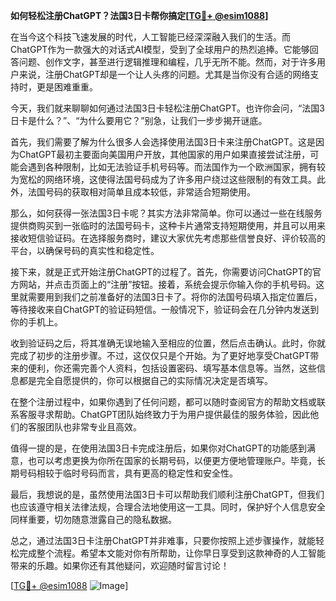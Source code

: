 **如何轻松注册ChatGPT？法国3日卡帮你搞定[[TG💪+ @esim1088](https://t.me/s/esim1088)]**

在当今这个科技飞速发展的时代，人工智能已经深深融入我们的生活。而ChatGPT作为一款强大的对话式AI模型，受到了全球用户的热烈追捧。它能够回答问题、创作文字，甚至进行逻辑推理和编程，几乎无所不能。然而，对于许多用户来说，注册ChatGPT却是一个让人头疼的问题。尤其是当你没有合适的网络支持时，更是困难重重。

今天，我们就来聊聊如何通过法国3日卡轻松注册ChatGPT。也许你会问，“法国3日卡是什么？”、“为什么要用它？”别急，让我们一步步揭开谜底。

首先，我们需要了解为什么很多人会选择使用法国3日卡来注册ChatGPT。这是因为ChatGPT最初主要面向美国用户开放，其他国家的用户如果直接尝试注册，可能会遇到各种限制，比如无法验证手机号码等。而法国作为一个欧洲国家，拥有较为宽松的网络环境，这使得法国号码成为了许多用户绕过这些限制的有效工具。此外，法国号码的获取相对简单且成本较低，非常适合短期使用。

那么，如何获得一张法国3日卡呢？其实方法非常简单。你可以通过一些在线服务提供商购买到一张临时的法国号码卡，这种卡片通常支持短期使用，并且可以用来接收短信验证码。在选择服务商时，建议大家优先考虑那些信誉良好、评价较高的平台，以确保号码的真实性和稳定性。

接下来，就是正式开始注册ChatGPT的过程了。首先，你需要访问ChatGPT的官方网站，并点击页面上的“注册”按钮。接着，系统会提示你输入你的手机号码。这里就需要用到我们之前准备好的法国3日卡了。将你的法国号码填入指定位置后，等待接收来自ChatGPT的验证码短信。一般情况下，验证码会在几分钟内发送到你的手机上。

收到验证码之后，将其准确无误地输入至相应的位置，然后点击确认。此时，你就完成了初步的注册步骤。不过，这仅仅只是个开始。为了更好地享受ChatGPT带来的便利，你还需完善个人资料，包括设置密码、填写基本信息等。当然，这些信息都是完全自愿提供的，你可以根据自己的实际情况决定是否填写。

在整个注册过程中，如果你遇到了任何问题，都可以随时查阅官方的帮助文档或联系客服寻求帮助。ChatGPT团队始终致力于为用户提供最佳的服务体验，因此他们的客服团队也非常专业且高效。

值得一提的是，在使用法国3日卡完成注册后，如果你对ChatGPT的功能感到满意，也可以考虑更换为你所在国家的长期号码，以便更方便地管理账户。毕竟，长期号码相较于临时号码而言，具有更高的稳定性和安全性。

最后，我想说的是，虽然使用法国3日卡可以帮助我们顺利注册ChatGPT，但我们也应该遵守相关法律法规，合理合法地使用这一工具。同时，保护好个人信息安全同样重要，切勿随意泄露自己的隐私数据。

总之，通过法国3日卡注册ChatGPT并非难事，只要你按照上述步骤操作，就能轻松完成整个流程。希望本文能对你有所帮助，让你早日享受到这款神奇的人工智能带来的乐趣。如果你还有其他疑问，欢迎随时留言讨论！

[[TG💪+ @esim1088](https://t.me/s/esim1088) ![Image](https://i.postimg.cc/4NQfJmqS/Snipaste-2025-05-13-00-14-12.png)]